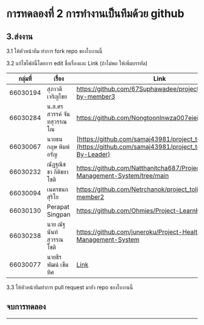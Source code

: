 # การทดลองที่ 2 การทำงานเป็นทีมด้วย github #

## 3.ส่งงาน ##

3.1 ให้หัวหน้าทีม ทำการ fork repo ของใบงานนี้

3.2 แก้ไขไฟล์นี้โดยการ edit ชื่อเรื่องและ Link (ถ้าไม่พอ ให้เพิ่มบรรทัด)

|กลุ่มที่|เรื่อง|Link|
|----|----|---|
|66030194| สุภาวดี เจริญไชย |https://github.com/67Suphawadee/project_tolit/tree/Dev-by-member3|
|66030284| น.ส.ศรสวรรค์ จันทสุวรรณโณ | https://github.com/Nongtoonlnwza007eieiXD/PAYATIME |
|66030067|นายธนกฤษ พิมพ์อรัญ|[https://github.com/samaj43981/project_tolit](https://github.com/samaj43981/project_tolit/tree/Dev-By-Leader)|
|66030232| ณัฏฐณิชชา กิติชยาโชติ | https://github.com/Natthanitcha687/Project-Healthcare-Management-System/tree/main|
|66030094| เนตรชนก สุริโย |https://github.com/Netrchanok/project_tolit/tree/Dev-by-member2|
|66030130| Perapat Singpan |https://github.com/Ohmies/Project-LearnHub|
|66030238| นาย ณัฐนันท์ สุวรรณโชติ |https://github.com/juneroku/Project-Healthcare-Management-System |
|66030077| นายธีรพัฒน์ เข็มทิศ |[Link](https://github.com/Jaobie-BN/Project_Servita)|

3.3 ให้หัวหน้าทีมทำการ pull request มายัง repo ของใบงานนี้

## จบการทดลอง ##
---
